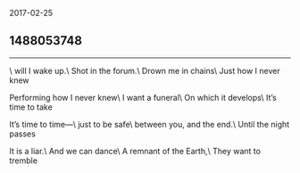 2017-02-25

## 1488053748

---
\\
will I wake up.\\
Shot in the forum.\\
Drown me in chains\\
Just how I never knew

Performing how I never knew\\
I want a funeral\\
On which it develops\\
It’s time to take

It’s time to time—\\
just to be safe\\
between you, and the end.\\
Until the night passes

It is a liar.\\
And we can dance\\
A remnant of the Earth,\\
They want to tremble

